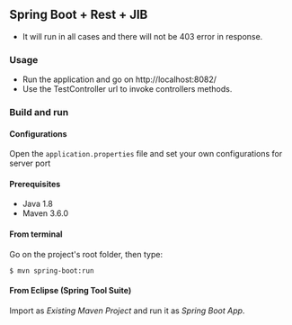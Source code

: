 ## Spring Boot + Rest + JIB
- It will run in all cases and there will not be 403 error in response.

### Usage

- Run the application and go on http://localhost:8082/
- Use the TestController url to invoke controllers methods.

### Build and run

#### Configurations

Open the `application.properties` file and set your own configurations for server port

#### Prerequisites

- Java 1.8
- Maven 3.6.0

#### From terminal

Go on the project's root folder, then type:

    $ mvn spring-boot:run

#### From Eclipse (Spring Tool Suite)

Import as *Existing Maven Project* and run it as *Spring Boot App*.
